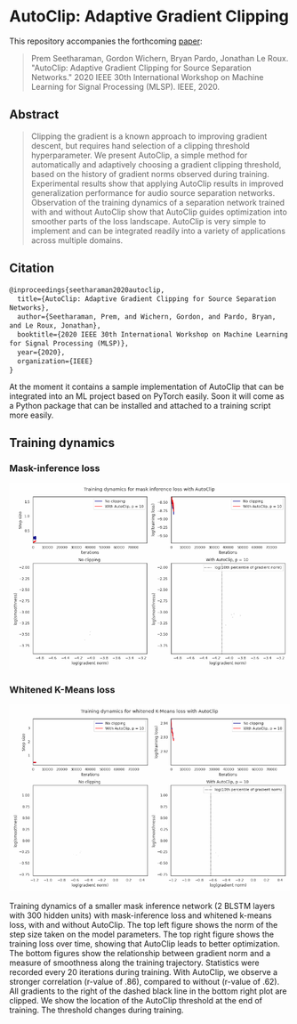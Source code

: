 # AutoClip: Adaptive Gradient Clipping

This repository accompanies the forthcoming [paper](autoclip.pdf):

> Prem Seetharaman, Gordon Wichern, Bryan Pardo, Jonathan Le Roux. "AutoClip: Adaptive Gradient Clipping for Source Separation Networks." 2020 IEEE 30th International Workshop on Machine Learning for Signal Processing (MLSP). IEEE, 2020.

## Abstract
> Clipping the gradient is a known approach to improving gradient descent, but requires hand selection of a clipping threshold hyperparameter. We present AutoClip, a simple method for automatically and adaptively choosing a gradient clipping threshold, based on the history of gradient norms observed during training. Experimental results show that applying AutoClip results in improved generalization performance for audio source separation networks. Observation of the training dynamics of a separation network trained with and without AutoClip show that AutoClip guides optimization into smoother parts of the loss landscape. AutoClip is very simple to implement and can be integrated readily into a variety of applications across multiple domains.


## Citation
```
@inproceedings{seetharaman2020autoclip,
  title={AutoClip: Adaptive Gradient Clipping for Source Separation Networks},
  author={Seetharaman, Prem, and Wichern, Gordon, and Pardo, Bryan, and Le Roux, Jonathan},
  booktitle={2020 IEEE 30th International Workshop on Machine Learning for Signal Processing (MLSP)},
  year={2020},
  organization={IEEE}
}
```
At the moment it contains a sample implementation of AutoClip that can be integrated into an ML project based on PyTorch easily.
Soon it will come as a Python package that can be installed and attached to a training script more easily.

## Training dynamics

### Mask-inference loss

![](images/mi.gif)

### Whitened K-Means loss

![](images/wkm.gif)

Training dynamics of a smaller mask inference network (2 BLSTM layers with 300 hidden units) with mask-inference loss and whitened k-means loss, with and without AutoClip. The top left figure shows the norm of the step size taken on the model parameters. The top right figure shows the training loss over time, showing that AutoClip leads to better optimization. The bottom figures show the relationship between gradient norm and a measure of smoothness along the training trajectory. Statistics were recorded every 20 iterations during training.  With AutoClip, we observe a stronger correlation (r-value of .86), compared to without (r-value of .62). All gradients to the right of the dashed black line in the bottom right plot are clipped. We show the location of the AutoClip threshold at the end of training. The threshold changes during training.

